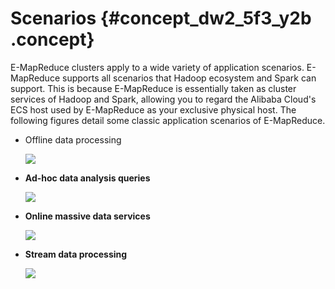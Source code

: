 # Scenarios {#concept_dw2_5f3_y2b .concept}

E-MapReduce clusters apply to a wide variety of application scenarios. E-MapReduce supports all scenarios that Hadoop ecosystem and Spark can support. This is because E-MapReduce is essentially taken as cluster services of Hadoop and Spark, allowing you to regard the Alibaba Cloud's ECS host used by E-MapReduce as your exclusive physical host. The following figures detail some classic application scenarios of E-MapReduce.

-   Offline data processing

    ![](http://static-aliyun-doc.oss-cn-hangzhou.aliyuncs.com/assets/img/17827/154158028810336_en-US.png)

-   **Ad-hoc data analysis queries**

    ![](http://static-aliyun-doc.oss-cn-hangzhou.aliyuncs.com/assets/img/17827/154158028810337_en-US.png)

-   **Online massive data services**

    ![](http://static-aliyun-doc.oss-cn-hangzhou.aliyuncs.com/assets/img/17827/154158028810338_en-US.png)

-   **Stream data processing**

    ![](http://static-aliyun-doc.oss-cn-hangzhou.aliyuncs.com/assets/img/17827/154158028810339_en-US.png)


